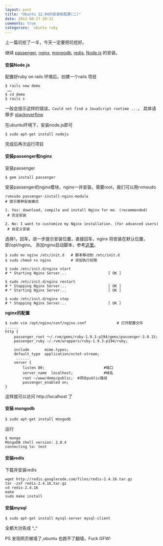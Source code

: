 ```yaml
---
layout: post
title: "Ubuntu 12.04的安装和配置(二)"
date: 2012-08-27 20:12
comments: true
categories:  ubuntu ruby
---
```

上一篇坑挖了一半，今天一定要把坑挖好。

继续 [passenger](http://www.modrails.com/), [nginx](http://wiki.nginx.org/Main), 
 [mongodb](http://www.mongodb.org/), [redis](http://redis.io/), 
 [Node.js](http://nodejs.org/)  的安装。

#### **安装Node.js**
配置好ruby on rails 环境后，创建一个rails 项目

```
$ rails new demo
 ……
$ cd demo
$ rails s
```
一般会提示这样的错误，```Could not find a JavaScript runtime ...```，
具体请移步 [stackoverflow](http://stackoverflow.com/questions/8059332/could-not-find-a-javascript-runtime-see-https-github-com-sstephenson-execjs-f)
 
在ubuntu环境下，安装node.js即可

```
$ sudo apt-get install nodejs
```
完成后再次运行项目 

#### **安装passenger和nginx**

安装passenger

```
$ gem install passenger
``` 
安装passenger的nginx模块，nginx一并安装，需要root，我们可以用rvmsudo

``` 
rvmsudo passenger-install-nginx-module
# 提示哪种安装模式

1. Yes: download, compile and install Nginx for me. (recommended)
 # 完全安装
 
2. No: I want to customize my Nginx installation. (for advanced users)
 # 自定义安装
```
选择1，回车，进一步提示安装位置，直接回车，nginx 将安装在默认位置，即/opt/nginx。
添加nginx启动脚本，参考[这里](http://wiki.nginx.org/Nginx-init-ubuntu)。

```
$ sudo mv nginx /etc/init.d   # 脚本移动到 /etc/init.d
$ sudo chmod +x nginx         # 添加执行权限

$ sudo /etc/init.d/nginx start
# * Starting Nginx Server...                   [ OK ]

$ sudo /etc/init.d/nginx restart
# * Stopping Nginx Server...                   [ OK ]
# * Starting Nginx Server...                   [ OK ]

$ sudo /etc/init.d/nginx stop
# * Stopping Nginx Server...                   [ OK ]
```

**nginx的配置**

```
$ sudo vim /opt/nginx/conf/nginx.conf              # 打开配置文件
......
http {
    passenger_root ～/.rvm/gems/ruby-1.9.3-p194/gems/passenger-3.0.15;
    passenger_ruby ~/.rvm/wrappers/ruby-1.9.3-p194/ruby;

    include       mime.types;
    default_type  application/octet-stream;
     ......
    server {
        listen 80;                           #端口
        server_name  localhost;              #域名
        root ~/www/demo/public;  #项目public路径
        passenger_enabled on;
}
```

这样就可以访问 http://localhost 了

#### **安装 mongodb**

```
$ sudo apt-get install mongodb
```
运行

```
$ mongo
MongoDB shell version: 2.0.4
connecting to: test
```

#### **安装redis**
下载并安装redis
```
wget http://redis.googlecode.com/files/redis-2.4.16.tar.gz
tar -zxf redis-2.4.16.tar.gz
cd redis-2.4.16 
make 
sudo make install
```
#### **安装mysql**

```
$ sudo apt-get install mysql-server mysql-client
```
全都大功告成 ^_^

PS 发现网页被墙了,ubuntu 也跑不了翻墙，Fuck GFW!